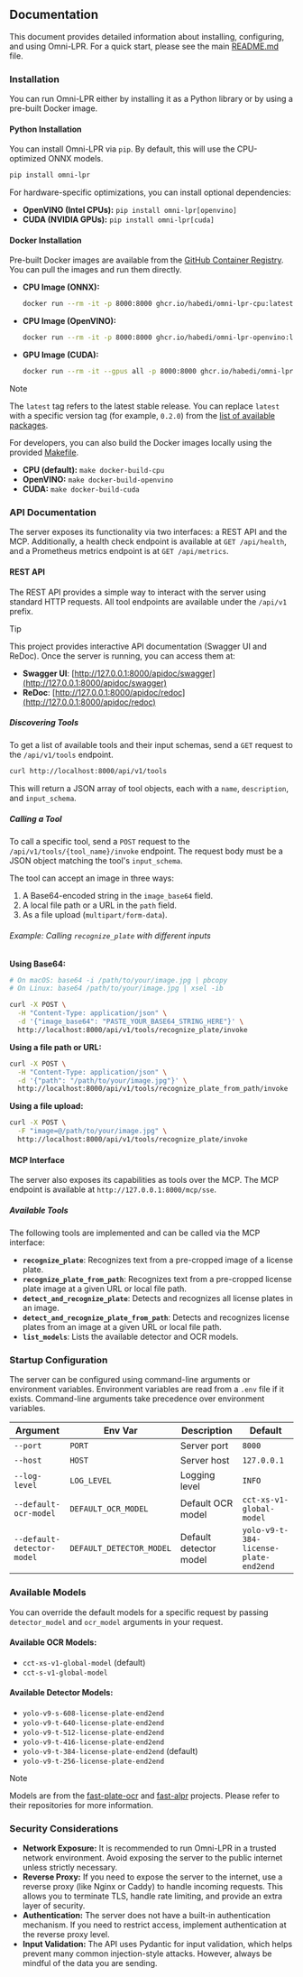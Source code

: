 ## Documentation

This document provides detailed information about installing, configuring, and using Omni-LPR.
For a quick start, please see the main [README.md](../README.md) file.

### Installation

You can run Omni-LPR either by installing it as a Python library or by using a pre-built Docker image.

#### Python Installation

You can install Omni-LPR via `pip`. By default, this will use the CPU-optimized ONNX models.

```sh
pip install omni-lpr
```

For hardware-specific optimizations, you can install optional dependencies:

- **OpenVINO (Intel CPUs):** `pip install omni-lpr[openvino]`
- **CUDA (NVIDIA GPUs):** `pip install omni-lpr[cuda]`

#### Docker Installation

Pre-built Docker images are available from the [GitHub Container Registry](https://github.com/habedi/omni-lpr/packages).
You can pull the images and run them directly.

- **CPU Image (ONNX):**
  ```sh
  docker run --rm -it -p 8000:8000 ghcr.io/habedi/omni-lpr-cpu:latest
  ```

- **CPU Image (OpenVINO):**
  ```sh
  docker run --rm -it -p 8000:8000 ghcr.io/habedi/omni-lpr-openvino:latest
  ```

- **GPU Image (CUDA):**
  ```sh
  docker run --rm -it --gpus all -p 8000:8000 ghcr.io/habedi/omni-lpr-cuda:latest
  ```

> [!NOTE]
> The `latest` tag refers to the latest stable release. You can replace `latest` with a specific version tag (for
> example, `0.2.0`) from the [list of available packages](https://github.com/habedi/omni-lpr/packages).

For developers, you can also build the Docker images locally using the provided [Makefile](../Makefile).

- **CPU (default):** `make docker-build-cpu`
- **OpenVINO:** `make docker-build-openvino`
- **CUDA:** `make docker-build-cuda`

### API Documentation

The server exposes its functionality via two interfaces: a REST API and the MCP. Additionally, a health check endpoint
is available at `GET /api/health`, and a Prometheus metrics endpoint is at `GET /api/metrics`.

#### REST API

The REST API provides a simple way to interact with the server using standard HTTP requests.
All tool endpoints are available under the `/api/v1` prefix.

> [!TIP]
> This project provides interactive API documentation (Swagger UI and ReDoc). Once the server is running, you can access
> them at:
> - **Swagger UI**: [http://127.0.0.1:8000/apidoc/swagger](http://127.0.0.1:8000/apidoc/swagger)
> - **ReDoc**: [http://127.0.0.1:8000/apidoc/redoc](http://127.0.0.1:8000/apidoc/redoc)

##### Discovering Tools

To get a list of available tools and their input schemas, send a `GET` request to the `/api/v1/tools` endpoint.

```sh
curl http://localhost:8000/api/v1/tools
```

This will return a JSON array of tool objects, each with a `name`, `description`, and `input_schema`.

##### Calling a Tool

To call a specific tool, send a `POST` request to the `/api/v1/tools/{tool_name}/invoke` endpoint.
The request body must be a JSON object matching the tool's `input_schema`.

The tool can accept an image in three ways:

1. A Base64-encoded string in the `image_base64` field.
2. A local file path or a URL in the `path` field.
3. As a file upload (`multipart/form-data`).

###### Example: Calling `recognize_plate` with different inputs

**Using Base64:**

```sh
# On macOS: base64 -i /path/to/your/image.jpg | pbcopy
# On Linux: base64 /path/to/your/image.jpg | xsel -ib

curl -X POST \
  -H "Content-Type: application/json" \
  -d '{"image_base64": "PASTE_YOUR_BASE64_STRING_HERE"}' \
  http://localhost:8000/api/v1/tools/recognize_plate/invoke
```

**Using a file path or URL:**

```sh
curl -X POST \
  -H "Content-Type: application/json" \
  -d '{"path": "/path/to/your/image.jpg"}' \
  http://localhost:8000/api/v1/tools/recognize_plate_from_path/invoke
```

**Using a file upload:**

```sh
curl -X POST \
  -F "image=@/path/to/your/image.jpg" \
  http://localhost:8000/api/v1/tools/recognize_plate/invoke
```

#### MCP Interface

The server also exposes its capabilities as tools over the MCP.
The MCP endpoint is available at `http://127.0.0.1:8000/mcp/sse`.

##### Available Tools

The following tools are implemented and can be called via the MCP interface:

* **`recognize_plate`**: Recognizes text from a pre-cropped image of a license plate.
* **`recognize_plate_from_path`**: Recognizes text from a pre-cropped license plate image at a given URL or local file
  path.
* **`detect_and_recognize_plate`**: Detects and recognizes all license plates in an image.
* **`detect_and_recognize_plate_from_path`**: Detects and recognizes license plates from an image at a given URL or
  local file path.
* **`list_models`**: Lists the available detector and OCR models.

### Startup Configuration

The server can be configured using command-line arguments or environment variables. Environment variables are read from
a `.env` file if it exists. Command-line arguments take precedence over environment variables.

| Argument                   | Env Var                  | Description            | Default                               |
|----------------------------|--------------------------|------------------------|---------------------------------------|
| `--port`                   | `PORT`                   | Server port            | `8000`                                |
| `--host`                   | `HOST`                   | Server host            | `127.0.0.1`                           |
| `--log-level`              | `LOG_LEVEL`              | Logging level          | `INFO`                                |
| `--default-ocr-model`      | `DEFAULT_OCR_MODEL`      | Default OCR model      | `cct-xs-v1-global-model`              |
| `--default-detector-model` | `DEFAULT_DETECTOR_MODEL` | Default detector model | `yolo-v9-t-384-license-plate-end2end` |

### Available Models

You can override the default models for a specific request by passing `detector_model` and `ocr_model` arguments in your
request.

#### Available OCR Models:

- `cct-xs-v1-global-model` (default)
- `cct-s-v1-global-model`

#### Available Detector Models:

- `yolo-v9-s-608-license-plate-end2end`
- `yolo-v9-t-640-license-plate-end2end`
- `yolo-v9-t-512-license-plate-end2end`
- `yolo-v9-t-416-license-plate-end2end`
- `yolo-v9-t-384-license-plate-end2end` (default)
- `yolo-v9-t-256-license-plate-end2end`

> [!NOTE]
> Models are from the [fast-plate-ocr](https://github.com/ankandrew/fast-plate-ocr)
> and [fast-alpr](https://github.com/ankandrew/fast-alpr) projects. Please refer to their repositories for more
> information.

### Security Considerations

- **Network Exposure:** It is recommended to run Omni-LPR in a trusted network environment. Avoid exposing the server to
  the public internet unless strictly necessary.
- **Reverse Proxy:** If you need to expose the server to the internet, use a reverse proxy (like Nginx or Caddy) to
  handle incoming requests. This allows you to terminate TLS, handle rate limiting, and provide an extra layer of
  security.
- **Authentication:** The server does not have a built-in authentication mechanism. If you need to restrict access,
  implement authentication at the reverse proxy level.
- **Input Validation:** The API uses Pydantic for input validation, which helps prevent many common injection-style
  attacks. However, always be mindful of the data you are sending.

